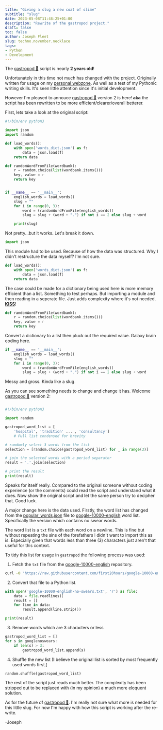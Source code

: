 ```yaml
---
title: "Giving a slug a new coat of slime"
subtitle: "slug"
date: 2023-05-08T11:48:25+01:00
description: "Rewrite of the gastropod project."
draft: false
toc: false
author: Joseph Fleet
slug: techno.november.necklace
tags:
- Python
- Development
---
```


The [gastropod 🐌](https://github.com/wizardfree/gastropod) script is nearly **2 years old!**

Unfortunately in this time not much has changed with the project. Originally written for usage on my [personal webzone](https://wizardinthe.cloud). As well as a test of my Pythonic writing skills. It's seen little attention since it's initial development.

However I'm pleased to annouce [gastropod 🐌](https://github.com/wizardfree/gastropod) version 2 is here! **aka** the script has been rewritten to be more efficient/clearer/overall betterer.

First, lets take a look at the original script:

```python
#!/bin/env python3

import json
import random

def load_words():
    with open('words_dict.json') as f:
        data = json.load(f)
    return data

def randomWordFromFile(wordbank):
    r = random.choice(list(wordbank.items()))
    key, value = r
    return key


if __name__ == '__main__':
    english_words = load_words()
    slug = ""
    for i in range(0, 3):
        word = (randomWordFromFile(english_words))
        slug = slug + (word + ".") if not i == 2 else slug + word

    print(slug) 
```

Not pretty...but it works. Let's break it down.

```python
import json
```

This module had to be used. Because of how the data was structured. Why I didn't restructure the data myself? I'm not sure.

```python
def load_words():
    with open('words_dict.json') as f:
        data = json.load(f)
    return data
```

The case could be made for a dictionary being used here is more memory efficient than a list. Something to test perhaps. But importing a module and then reading in a seperate file. Just adds complexity where it's not needed. [**KISS**](https://en.wikipedia.org/wiki/KISS_principle)!

```python
def randomWordFromFile(wordbank):
    r = random.choice(list(wordbank.items()))
    key, value = r
    return key
```

Convert a dictionary to a list then pluck out the required value. Galaxy brain coding here.

```python
if __name__ == '__main__':
    english_words = load_words()
    slug = ""
    for i in range(0, 3):
        word = (randomWordFromFile(english_words))
        slug = slug + (word + ".") if not i == 2 else slug + word
```

Messy and gross. Kinda like a slug.

As you can see something needs to change and change it has. Welcome [gastropod 🐌](https://github.com/wizardfree/gastropod) version 2:

```python

#!/bin/env python3

import random

gastropod_word_list = [
    'hospital', 'tradition' ... , 'consultancy']
    # Full list condensed for brevity

# randomly select 3 words from the list
selection = [random.choice(gastropod_word_list) for _ in range(3)]

# join the selected words with a period separator
result = '.'.join(selection)

# print the result
print(result)

```

Speaks for itself really. Compared to the original someone without coding experience (or the comments) could read the script and understand what it does. Now show the original script and let the same person try to decipher that. Good luck.

A major change here is the data used. Firstly, the word list has changed from the [popular_words.json](https://github.com/dwyl/english-words) file to [google-10000-english](https://github.com/first20hours/google-10000-english) word list. Specifically the version which contains no swear words.

The word list is a `txt` file with each word on a newline. This is fine but without repeating the sins of the forefathers I didn't want to import this as is.
Especially given that words less than three (3) characters just aren't that useful for this context.

To tidy this list for usage in `gastropod` the following process was used:

1. Fetch the `txt` file from the [google-10000-english](https://github.com/first20hours/google-10000-english) repository.

```bash
curl -O "https://raw.githubusercontent.com/first20hours/google-10000-english/master/google-10000-english-no-swears.txt"
```

2. Convert that file to a Python list.

```python
with open('google-10000-english-no-swears.txt', 'r') as file:
    data = file.readlines()
    result = []
    for line in data:
        result.append(line.strip())

print(result)
```

3. Remove words which are 3 characters or less

```python
gastropod_word_list = []
for s in googlenoswears:
    if len(s) > 3:
        gastropod_word_list.append(s)
```

4. Shuffle the new list (I believe the original list is sorted by most frequently used words first.)

```python
random.shuffle(gastropod_word_list)
```

The rest of the script just reads much better. The complexity has been stripped out to be replaced with (in my opinion) a much more eloquent solution.

As for the future of [gastropod 🐌](https://github.com/wizardfree/gastropod). I'm really not sure what more is needed for this little slug. For now I'm happy with how this script is working after the re-write.

-Joseph